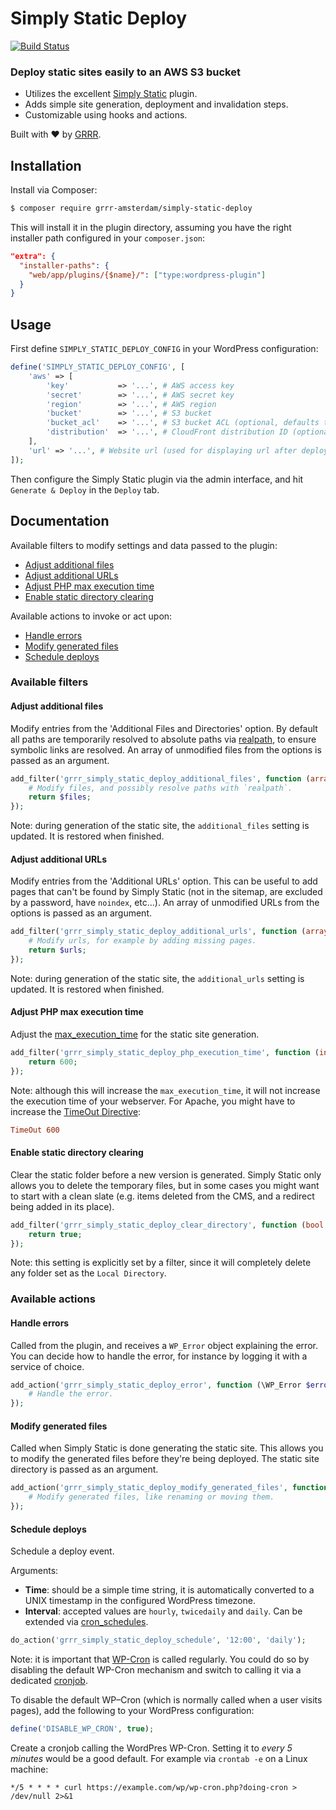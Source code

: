 # Simply Static Deploy

[![Build Status](https://travis-ci.com/grrr-amsterdam/simply-static-deploy.svg?branch=master)](https://travis-ci.com/grrr-amsterdam/simply-static-deploy)

### Deploy static sites easily to an AWS S3 bucket

- Utilizes the excellent [Simply Static](https://wordpress.org/plugins/simply-static/) plugin.
- Adds simple site generation, deployment and invalidation steps.
- Customizable using hooks and actions.

Built with ❤️ by [GRRR](https://grrr.tech).

## Installation

Install via Composer:

```sh
$ composer require grrr-amsterdam/simply-static-deploy
```

This will install it in the plugin directory, assuming you have the right installer path configured in your `composer.json`:

```json
"extra": {
  "installer-paths": {
    "web/app/plugins/{$name}/": ["type:wordpress-plugin"]
  }
}
```

## Usage

First define `SIMPLY_STATIC_DEPLOY_CONFIG` in your WordPress configuration:

```php
define('SIMPLY_STATIC_DEPLOY_CONFIG', [
    'aws' => [
        'key'           => '...', # AWS access key
        'secret'        => '...', # AWS secret key
        'region'        => '...', # AWS region
        'bucket'        => '...', # S3 bucket
        'bucket_acl'    => '...', # S3 bucket ACL (optional, defaults to `public-read`)
        'distribution'  => '...', # CloudFront distribution ID (optional, step is skipped when empty)
    ],
    'url' => '...', # Website url (used for displaying url after deploy is finished)
]);
```

Then configure the Simply Static plugin via the admin interface, and hit `Generate & Deploy` in the `Deploy` tab. 

## Documentation

Available filters to modify settings and data passed to the plugin:

- [Adjust additional files](#adjust-additional-files)
- [Adjust additional URLs](#adjust-additional-urls)
- [Adjust PHP max execution time](#adjust-php-max-execution-time)
- [Enable static directory clearing](#enable-static-directory-clearing)

Available actions to invoke or act upon:

- [Handle errors](#handle-errors)
- [Modify generated files](#modify-generated-files)
- [Schedule deploys](#schedule-deploys)

### Available filters

#### Adjust additional files

Modify entries from the 'Additional Files and Directories' option. By default all paths are temporarily resolved to absolute paths via [realpath](https://www.php.net/manual/en/function.realpath.php), to ensure symbolic links are resolved. An array of unmodified files from the options is passed as an argument.

```php
add_filter('grrr_simply_static_deploy_additional_files', function (array $files) {
    # Modify files, and possibly resolve paths with `realpath`.
    return $files;
});
```

Note: during generation of the static site, the `additional_files` setting is updated. It is restored when finished.

#### Adjust additional URLs

Modify entries from the 'Additional URLs' option. This can be useful to add pages that can't be found by Simply Static (not in the sitemap, are excluded by a password, have `noindex`, etc...). An array of unmodified URLs from the options is passed as an argument.

```php
add_filter('grrr_simply_static_deploy_additional_urls', function (array $urls) {
    # Modify urls, for example by adding missing pages.
    return $urls;
});
```

Note: during generation of the static site, the `additional_urls` setting is updated. It is restored when finished.

#### Adjust PHP max execution time

Adjust the [max_execution_time](https://www.php.net/manual/en/info.configuration.php#ini.max-execution-time) for the static site generation.

```php
add_filter('grrr_simply_static_deploy_php_execution_time', function (int $time) {
    return 600;
});
```

Note: although this will increase the `max_execution_time`, it will not increase the execution time of your webserver. 
For Apache, you might have to increase the [TimeOut Directive](http://httpd.apache.org/docs/2.0/mod/core.html#timeout):

```conf
TimeOut 600
```
#### Enable static directory clearing

Clear the static folder before a new version is generated. Simply Static only allows you to delete the temporary files, but in some cases you might want to start with a clean slate (e.g. items deleted from the CMS, and a redirect being added in its place).

```php
add_filter('grrr_simply_static_deploy_clear_directory', function (bool $value) {
    return true;
});
```

Note: this setting is explicitly set by a filter, since it will completely delete any folder set as the `Local Directory`.

### Available actions

#### Handle errors

Called from the plugin, and receives a `WP_Error` object explaining the error. You can decide how to handle the error, for instance by logging it with a service of choice.

```php
add_action('grrr_simply_static_deploy_error', function (\WP_Error $error) {
    # Handle the error.
});
```

#### Modify generated files

Called when Simply Static is done generating the static site. This allows you to modify the generated files before they're being deployed. The static site directory is passed as an argument.

```php
add_action('grrr_simply_static_deploy_modify_generated_files', function (string $directory) {
    # Modify generated files, like renaming or moving them.
});
```

#### Schedule deploys

Schedule a deploy event. 

Arguments:

- **Time**: should be a simple time string, it is automatically converted to a UNIX timestamp in the configured WordPress timezone.
- **Interval**: accepted values are `hourly`, `twicedaily` and `daily`. Can be extended via [cron_schedules](https://developer.wordpress.org/reference/hooks/cron_schedules).

```php
do_action('grrr_simply_static_deploy_schedule', '12:00', 'daily');
```

Note: it is important that [WP-Cron](https://developer.wordpress.org/plugins/cron/) is called regularly. You could do so by disabling the default WP-Cron mechanism and switch to calling it via a dedicated [cronjob](https://en.wikipedia.org/wiki/Cronjob).

To disable the default WP–Cron (which is normally called when a user visits pages), add the following to your WordPress configuration:
 
```php
define('DISABLE_WP_CRON', true);
```

Create a cronjob calling the WordPres WP-Cron. Setting it to _every 5 minutes_ would be a good default. For example via  `crontab -e` on a Linux machine:

```cron
*/5 * * * * curl https://example.com/wp/wp-cron.php?doing-cron > /dev/null 2>&1
```

